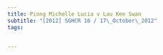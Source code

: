 ```yaml
---
title: Piong Michelle Lucia v Lau Kee Swan 
subtitle: "[2012] SGHCR 16 / 17\_October\_2012"
tags:


---
```



